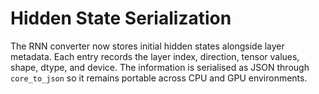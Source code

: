 # Hidden State Serialization

The RNN converter now stores initial hidden states alongside layer metadata.
Each entry records the layer index, direction, tensor values, shape, dtype,
and device. The information is serialised as JSON through `core_to_json` so it
remains portable across CPU and GPU environments.

